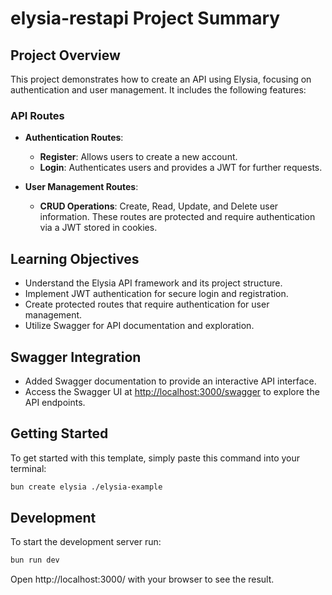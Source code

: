 # elysia-restapi Project Summary

## Project Overview
This project demonstrates how to create an API using Elysia, focusing on authentication and user management. It includes the following features:

### API Routes
- **Authentication Routes**:
  - **Register**: Allows users to create a new account.
  - **Login**: Authenticates users and provides a JWT for further requests.

- **User Management Routes**:
  - **CRUD Operations**: Create, Read, Update, and Delete user information. These routes are protected and require authentication via a JWT stored in cookies.

## Learning Objectives
- Understand the Elysia API framework and its project structure.
- Implement JWT authentication for secure login and registration.
- Create protected routes that require authentication for user management.
- Utilize Swagger for API documentation and exploration.

## Swagger Integration
- Added Swagger documentation to provide an interactive API interface.
- Access the Swagger UI at [http://localhost:3000/swagger](http://localhost:3000/swagger) to explore the API endpoints.

## Getting Started
To get started with this template, simply paste this command into your terminal:
```bash
bun create elysia ./elysia-example
```

## Development
To start the development server run:
```bash
bun run dev
```

Open http://localhost:3000/ with your browser to see the result.



